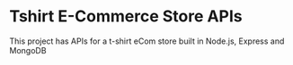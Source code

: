 # Tshirt E-Commerce Store APIs

This project has APIs for a t-shirt eCom store built in Node.js, Express and MongoDB